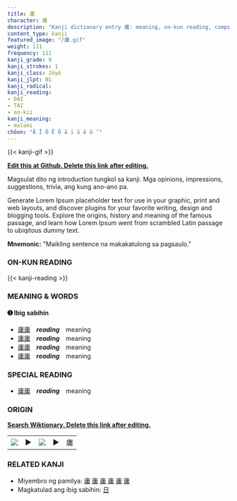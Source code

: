 ```yaml
---
title: 庸
character: 庸
description: "Kanji dictionary entry 庸: meaning, on-kun reading, compounds, origin, related kanji"
content_type: kanji
featured_image: "/庸.gif"
weight: 111
frequency: 111
kanji_grade: 9
kanji_strokes: 1
kanji_class: Jōyō
kanji_jlpt: N1
kanji_radical: 
kanji_reading: 
- DAI
- TAI
- oo-kii
kanji_meaning:
- malaki
chōon: "Ā Ī Ū Ē Ō ā ī ū ē ō ’"
---
```

[//]: # (Don't edit the line below. Kanji animated GIF code is automatically generated.)
{{< kanji-gif >}}

[//]: # (Edit below this line.)

**[Edit this at Github. Delete this link after editing.](https://github.com/tim0g/tim/tree/main/content/kanji/庸/index.md)**

Magsulat dito ng introduction tungkol sa kanji. Mga opinions, impressions, suggestions, trivia, ang kung ano-ano pa.

Generate Lorem Ipsum placeholder text for use in your graphic, print and web layouts, and discover plugins for your favorite writing, design and blogging tools. Explore the origins, history and meaning of the famous passage, and learn how Lorem Ipsum went from scrambled Latin passage to ubiqitous dummy text.
 
**Mnemonic:** "Maikling sentence na makakatulong sa pagsaulo."

### ON-KUN READING

[//]: # (Don't edit the line below. ON-KUN READING code is automatically generated.)
{{< kanji-reading >}}

### MEANING & WORDS

#### ➊ **Ibig sabihin**
  - [庸](../庸)[庸](../庸)　***reading***　meaning
  - [庸](../庸)[庸](../庸)　***reading***　meaning
  - [庸](../庸)[庸](../庸)　***reading***　meaning
  - [庸](../庸)[庸](../庸)　***reading***　meaning

### SPECIAL READING
  - [庸](../庸)[庸](../庸)　***reading***　meaning

### ORIGIN

**[Search Wiktionary. Delete this link after editing.](https://wiktionary.org/wiki/庸)**
<table class="kanji-table"><tr><td>
<img src="60px-庸-bronze.svg.png">
</td><td>▶</td><td>
<img src="60px-庸-oracle.svg.png">
</td><td>▶</td>
<td class="kanji-origin">庸</td>
</tr></table>

### RELATED KANJI
- Miyembro ng pamilya: [庸](../庸) [庸](../庸) [庸](../庸) [庸](../庸) [庸](../庸) [庸](../庸)
- Magkatulad ang ibig sabihin: [日](../日)
